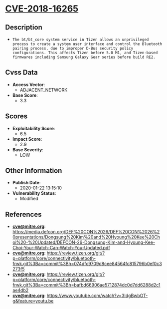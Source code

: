 
# [CVE-2018-16265](https://media.defcon.org/DEF%20CON%2026/DEF%20CON%2026%20presentations/Dongsung%20Kim%20and%20Hyoung%20Kee%20Choi%20-%20Updated/DEFCON-26-Dongsung-Kim-and-Hyoung-Kee-Choi-Your-Watch-Can-Watch-You-Updated.pdf)

## Description

- `The bt/bt_core system service in Tizen allows an unprivileged process to create a system user interface and control the Bluetooth pairing process, due to improper D-Bus security policy configurations. This affects Tizen before 5.0 M1, and Tizen-based firmwares including Samsung Galaxy Gear series before build RE2.`

## Cvss Data

- **Access Vector**:
  - ADJACENT_NETWORK
- **Base Score**:
  - 3.3

## Scores

- **Exploitability Score**:
  - 6.5
- **Impact Score**:
  - 2.9
- **Base Severity**:
  - LOW

## Other Information

- **Publish Date**:
  - 2020-01-22 13:15:10
- **Vulnerability Status**:
  - Modified

## References

- **cve@mitre.org**: https://media.defcon.org/DEF%20CON%2026/DEF%20CON%2026%20presentations/Dongsung%20Kim%20and%20Hyoung%20Kee%20Choi%20-%20Updated/DEFCON-26-Dongsung-Kim-and-Hyoung-Kee-Choi-Your-Watch-Can-Watch-You-Updated.pdf
- **cve@mitre.org**: https://review.tizen.org/git/?p=platform/core/connectivity/bluetooth-frwk.git%3Ba=commit%3Bh=074dfc9709d8cee84564fc815796b0ef0c3273f5
- **cve@mitre.org**: https://review.tizen.org/git/?p=platform/core/connectivity/bluetooth-frwk.git%3Ba=commit%3Bh=bafbd66906ae5712874dc0d7dd6288d2c1ae4db2
- **cve@mitre.org**: https://www.youtube.com/watch?v=3IdgBwbOT-g&feature=youtu.be
